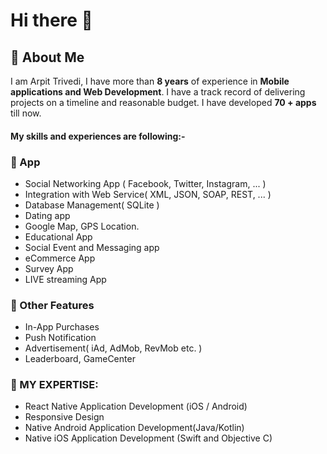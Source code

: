 # Hi there 👋

## 🚀 About Me
<p>
   I am  Arpit Trivedi, I have more than <b>8 years</b> of experience in <b>Mobile applications and Web Development</b>. I have a track record of delivering projects on a timeline and reasonable budget. I have developed <b> 70 + apps </b> till now.


   
   #### My skills and experiences are following:-

  ### 🚀 App
  
   - Social Networking App ( Facebook, Twitter, Instagram, ... )
   - Integration with Web Service( XML, JSON, SOAP, REST, ... )
   - Database Management( SQLite )
   - Dating app
   - Google Map, GPS Location.
   - Educational App
   - Social Event and Messaging app
   - eCommerce App
   - Survey App
   - LIVE streaming App
  
 ### 🚀 Other Features
   - In-App Purchases
   - Push Notification
   - Advertisement( iAd, AdMob, RevMob etc. )
   - Leaderboard, GameCenter

### 🚀 MY EXPERTISE:
   - React Native Application Development (iOS / Android)
   - Responsive Design
   - Native Android Application Development(Java/Kotlin)
   - Native iOS Application Development (Swift and Objective C)

  
<!-- - 🔭 I’m currently working on ...
- 🌱 I’m currently learning ...
- 👯 I’m looking to collaborate on ...
- 🤔 I’m looking for help with ...
- 💬 Ask me about ...
- 📫 How to reach me: ...
- 😄 Pronouns: ...
- ⚡ Fun fact: ... -->

